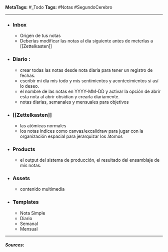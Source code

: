 **MetaTags:** #_Todo
**Tags:** #Notas #SegundoCerebro
- - -

- ### Inbox
	- Origen de tus notas
	- Deberías modificar las notas al dia siguiente antes de meterlas a [[Zettelkasten]]
- ### Diario :
	- crear todas las notas desde nota diaria para tener un registro de fechas.
	- escribir mi día mis todo y mis sentimientos y acontecimientos si así lo deseo.
	- el nombre de las notas en YYYY-MM-DD y activar la opción de abrir esta nota al abrir obsidian y crearla diariamente.
	- notas diarias, semanales y mensuales para objetivos
- ### [[Zettelkasten]]
	- las atómicas normales
	- los notas indices como canvas/excalidraw para jugar con la organización espacial para jerarquizar los átomos
- ### Products
	- el output del sistema de producción, el resultado del ensamblaje de mis notas.
- ### Assets
	- contenido multimedia
- ### Templates 
	- Nota Simple
	- Diario
	- Semanal
	- Mensual

- - - 
#### ***Sources:***